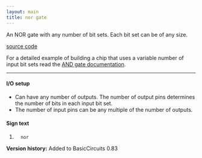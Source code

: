 ```yaml
---
layout: main
title: nor gate
---
```


An NOR gate with any number of bit sets. Each bit set can be of any size.

[source code](https://github.com/eisental/BasicCircuits/blob/master/src/main/java/org/tal/basiccircuits/nor.java)

For a detailed example of building a chip that uses a variable number of input bit sets read the [AND gate documentation](And).

* * *


#### I/O setup 
* Can have any number of outputs. The number of output pins determines the number of bits in each input bit set.  
* The number of input pins can be any multiple of the number of outputs.

#### Sign text
1. `   nor   `

__Version history:__ Added to BasicCircuits 0.83


